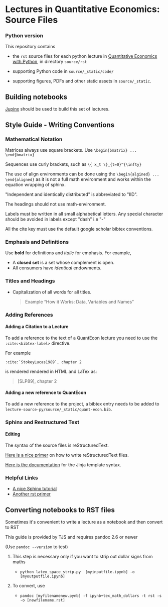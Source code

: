 
# Lectures in Quantitative Economics: Source Files

### Python version

This repository contains

* the `rst` source files for each python lecture in [Quantitative Economics with Python](https://lectures.quantecon.org/py/), in directory `source/rst`

* supporting Python code in `source/_static/code/`

* supporting figures, PDFs and other static assets in `source/_static`.

## Building notebooks

[Jupinx](https://jupinx.quantecon.org) should be used to build this set of lectures. 

## Style Guide - Writing Conventions

### Mathematical Notation

Matrices always use square brackets. Use `\begin{bmatrix} ... \end{bmatrix}`

Sequences use curly brackets, such as `\{ x_t \}_{t=0}^{\infty}`

The use of align environments can be done using the `\begin{algined} ... \end{aligned}` as it is not a full math environment and works within the equation wrapping of sphinx.

"Independent and identically distributed" is abbreviated to "IID".

The headings should not use math-environment.

Labels must be written in all small alphabetical letters. Any special character should be avoided in labels except "dash" i.e "-"

All the cite key must use the default google scholar bibtex conventions.

### Emphasis and Definitions

Use **bold** for definitions and _italic_ for emphasis. For example,

* A **closed set** is a set whose complement is open.
* All consumers have _identical_ endowments.

### Titles and Headings
* Capitalization of all words for all titles.
  > Example “How it Works: Data, Variables and Names”

### Adding References
#### Adding a Citation to a Lecture

To add a reference to the text of a QuantEcon lecture you need to use the `:cite:<bibtex-label>` directive.

For example

```
:cite:`StokeyLucas1989`, chapter 2
```

is rendered rendered in HTML and LaTex as:

> [SLP89], chapter 2

#### Adding a new reference to QuantEcon

To add a new reference to the project, a bibtex entry needs to be added to `lecture-source-py/source/_static/quant-econ.bib`.

### Sphinx and Restructured Text

#### Editing
The syntax of the source files is reStructuredText.

[Here is a nice primer](http://sphinx-doc.org/rest.html) on how to write reStructuredText files.

[Here is the documentation](http://jinja.pocoo.org/docs/dev/) for the Jinja template syntax.

### Helpful Links
* [A nice Sphinx tutorial](http://sphinx-doc.org/tutorial.html)
* [Another rst primer](http://docutils.sourceforge.net/docs/user/rst/quickstart.html)


## Converting notebooks to RST files

Sometimes it's convenient to write a lecture as a notebook and then convert to
RST

This guide is provided by TJS and requires pandoc 2.6 or newer

(Use `pandoc --version` to test)

1.  This step is necessary only if you want to strip out dollar signs from maths

    *  `python latex_space_strip.py  [myinputfile.ipynb] -o [myoutputfile.ipynb]`

2.  To convert, use

    *  `pandoc [myfilenamenew.pynb] -f ipynb+tex_math_dollars -t rst -s -o [newfilename.rst]`
